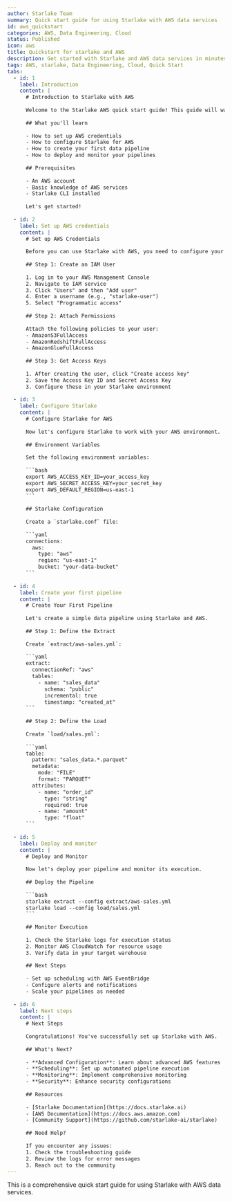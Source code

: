 ```yaml
---
author: Starlake Team
summary: Quick start guide for using Starlake with AWS data services
id: aws_quickstart
categories: AWS, Data Engineering, Cloud
status: Published
icon: aws
title: Quickstart for starlake and AWS
description: Get started with Starlake and AWS data services in minutes
tags: AWS, starlake, Data Engineering, Cloud, Quick Start
tabs:
  - id: 1
    label: Introduction
    content: |
      # Introduction to Starlake with AWS
      
      Welcome to the Starlake AWS quick start guide! This guide will walk you through setting up Starlake with AWS data services.
      
      ## What you'll learn
      
      - How to set up AWS credentials
      - How to configure Starlake for AWS
      - How to create your first data pipeline
      - How to deploy and monitor your pipelines
      
      ## Prerequisites
      
      - An AWS account
      - Basic knowledge of AWS services
      - Starlake CLI installed
      
      Let's get started!
  
  - id: 2
    label: Set up AWS credentials
    content: |
      # Set up AWS Credentials
      
      Before you can use Starlake with AWS, you need to configure your AWS credentials.
      
      ## Step 1: Create an IAM User
      
      1. Log in to your AWS Management Console
      2. Navigate to IAM service
      3. Click "Users" and then "Add user"
      4. Enter a username (e.g., "starlake-user")
      5. Select "Programmatic access"
      
      ## Step 2: Attach Permissions
      
      Attach the following policies to your user:
      - AmazonS3FullAccess
      - AmazonRedshiftFullAccess
      - AmazonGlueFullAccess
      
      ## Step 3: Get Access Keys
      
      1. After creating the user, click "Create access key"
      2. Save the Access Key ID and Secret Access Key
      3. Configure these in your Starlake environment
      
  - id: 3
    label: Configure Starlake
    content: |
      # Configure Starlake for AWS
      
      Now let's configure Starlake to work with your AWS environment.
      
      ## Environment Variables
      
      Set the following environment variables:
      
      ```bash
      export AWS_ACCESS_KEY_ID=your_access_key
      export AWS_SECRET_ACCESS_KEY=your_secret_key
      export AWS_DEFAULT_REGION=us-east-1
      ```
      
      ## Starlake Configuration
      
      Create a `starlake.conf` file:
      
      ```yaml
      connections:
        aws:
          type: "aws"
          region: "us-east-1"
          bucket: "your-data-bucket"
      ```
      
  - id: 4
    label: Create your first pipeline
    content: |
      # Create Your First Pipeline
      
      Let's create a simple data pipeline using Starlake and AWS.
      
      ## Step 1: Define the Extract
      
      Create `extract/aws-sales.yml`:
      
      ```yaml
      extract:
        connectionRef: "aws"
        tables:
          - name: "sales_data"
            schema: "public"
            incremental: true
            timestamp: "created_at"
      ```
      
      ## Step 2: Define the Load
      
      Create `load/sales.yml`:
      
      ```yaml
      table:
        pattern: "sales_data.*.parquet"
        metadata:
          mode: "FILE"
          format: "PARQUET"
        attributes:
          - name: "order_id"
            type: "string"
            required: true
          - name: "amount"
            type: "float"
      ```
      
  - id: 5
    label: Deploy and monitor
    content: |
      # Deploy and Monitor
      
      Now let's deploy your pipeline and monitor its execution.
      
      ## Deploy the Pipeline
      
      ```bash
      starlake extract --config extract/aws-sales.yml
      starlake load --config load/sales.yml
      ```
      
      ## Monitor Execution
      
      1. Check the Starlake logs for execution status
      2. Monitor AWS CloudWatch for resource usage
      3. Verify data in your target warehouse
      
      ## Next Steps
      
      - Set up scheduling with AWS EventBridge
      - Configure alerts and notifications
      - Scale your pipelines as needed
      
  - id: 6
    label: Next steps
    content: |
      # Next Steps
      
      Congratulations! You've successfully set up Starlake with AWS.
      
      ## What's Next?
      
      - **Advanced Configuration**: Learn about advanced AWS features
      - **Scheduling**: Set up automated pipeline execution
      - **Monitoring**: Implement comprehensive monitoring
      - **Security**: Enhance security configurations
      
      ## Resources
      
      - [Starlake Documentation](https://docs.starlake.ai)
      - [AWS Documentation](https://docs.aws.amazon.com)
      - [Community Support](https://github.com/starlake-ai/starlake)
      
      ## Need Help?
      
      If you encounter any issues:
      1. Check the troubleshooting guide
      2. Review the logs for error messages
      3. Reach out to the community
---
```


This is a comprehensive quick start guide for using Starlake with AWS data services.
